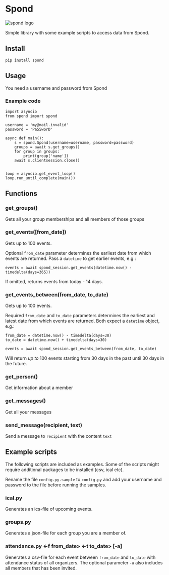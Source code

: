 # Spond
![spond logo](https://github.com/Olen/Spond/blob/main/images/spond-logo.png?raw=true)

Simple library with some example scripts to access data from Spond.

## Install

`pip install spond`

## Usage

You need a username and password from Spond



### Example code

```
import asyncio
from spond import spond

username = 'my@mail.invalid'
password = 'Pa55worD'

async def main():
    s = spond.Spond(username=username, password=password)
    groups = await s.get_groups()
    for group in groups:
        print(group['name'])
    await s.clientsession.close()


loop = asyncio.get_event_loop()
loop.run_until_complete(main())

```

## Functions

### get_groups()
Gets all your group memberships and all members of those groups

### get_events([from_date])
Gets up to 100 events.

Optional `from_date` parameter determines the earliest date from which events are returned.
Pass a `datetime` to get earlier events, e.g.:
```
events = await spond_session.get_events(datetime.now() - timedelta(days=365))
```
If omitted, returns events from today - 14 days.


### get_events_between(from_date, to_date)
Gets up to 100 events.

Required `from_date` and `to_date` parameters determines the earliest and latest date from which events are returned.
Both expect a `datetime` object, e.g.:
```
from_date = datetime.now() - timedelta(days=30)
to_date = datetime.now() + timedelta(days=30)

events = await spond_session.get_events_between(from_date, to_date)
```
Will return _up to_ 100 events starting from 30 days in the past until 30 days in the future.



### get_person()
Get information about a member

### get_messages()
Get all your messages

### send_message(recipient, text)
Send a message to `recipient` with the content `text`

## Example scripts

The following scripts are included as examples.  Some of the scripts might require additional packages to be installed (csv, ical etc).

Rename the file `config.py.sample` to `config.py` and add your username and password to the file before running the samples.

### ical.py
Generates an ics-file of upcoming events.

### groups.py
Generates a json-file for each group you are a member of.

### attendance.py &lt;-f from_date&gt; &lt;-t to_date&gt; [-a]
Generates a csv-file for each event between `from_date` and `to_date` with attendance status of all organizers.  The optional parameter `-a` also includes all members that has been invited.
